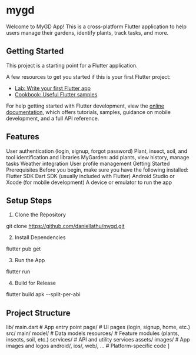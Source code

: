 # mygd

Welcome to MyGD App! This is a cross-platform Flutter application to help users manage their gardens, identify plants, track tasks, and more.

## Getting Started

This project is a starting point for a Flutter application.

A few resources to get you started if this is your first Flutter project:

- [Lab: Write your first Flutter app](https://docs.flutter.dev/get-started/codelab)
- [Cookbook: Useful Flutter samples](https://docs.flutter.dev/cookbook)

For help getting started with Flutter development, view the
[online documentation](https://docs.flutter.dev/), which offers tutorials,
samples, guidance on mobile development, and a full API reference.

## Features
User authentication (login, signup, forgot password)
Plant, insect, soil, and tool identification and libraries
MyGarden: add plants, view history, manage tasks
Weather integration
User profile management
Getting Started
Prerequisites
Before you begin, make sure you have the following installed:
Flutter SDK
Dart SDK (usually included with Flutter)
Android Studio or Xcode (for mobile development)
A device or emulator to run the app

## Setup Steps
1. Clone the Repository

git clone https://github.com/daniellathu/mygd.git

2. Install Dependencies

flutter pub get

3. Run the App

flutter run

4. Build for Release

flutter build apk --split-per-abi

## Project Structure
lib/
  main.dart                # App entry point
  page/                    # UI pages (login, signup, home, etc.)
  src/
    main/
      model/               # Data models
      resources/           # Feature modules (plants, insects, soil, etc.)
      services/            # API and utility services
assets/
  images/                  # App images and logos
android/, ios/, web/, ...  # Platform-specific code
]
